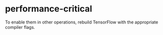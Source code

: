 # performance-critical
To enable them in other operations, rebuild TensorFlow with the appropriate compiler flags.
